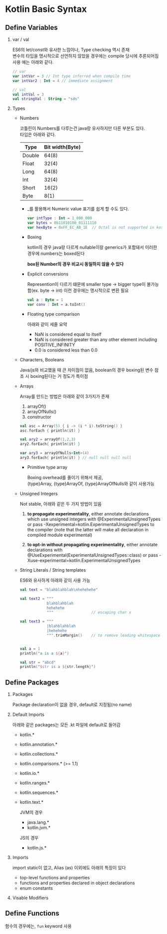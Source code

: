 #  Kotlin Basic Syntax

## Define Variables

1. var / val  

    ES6의 let/const와 유사한 느낌이나, Type checking 역시 존재  
    변수의 타입을 명시적으로 선언하지 않았을 경우에는 compile 당시에 추론되어짐  
    사용 예는 아래와 같다.  

    ~~~kotlin
    // var
    var intVar = 3 // Int type inferred when compile time
    var intVar2 : Int = 4 // immediate assignment

    // val
    val intVal = 3
    val stringVal : String = "sds"
    ~~~

2. Types

    - Numbers 

        코틀린이 Numbers를 다루는건 java랑 유사하지만 다른 부분도 있다.  
        타입은 아래와 같다.  

        Type | Bit width(Byte)
        ---- | ----
        Double	| 64(8)
        Float | 32(4)
        Long | 64(8)
        Int	| 32(4)
        Short | 16(2)
        Byte | 8(1)  

        - _를 활용해서 Numeric value 표기를 쉽게 할 수도 있다.

            ~~~kotlin
            var intType : Int = 1_000_000
            var bytes = 0b11010100_01111110
            var hexByte = 0xFF_EC_AB_1E  // Octal is not supported in kotlin
            ~~~
    
        - Boxing
            
            kotlin의 경우 java랑 다르게 nullable이랑 generics가 포함돼서 이러한 경우에 numbers는 boxed된다

            **box된 Number의 경우 비교시 동일하지 않을 수 있다**

        - Explicit conversions

            Represention이 다르기 떄문에 smaller type -> bigger type이 불가능함(ex. byte -> int) 이런 경우에는 명시적으로 변환 필요

            ~~~kotlin
            val a : Byte = 1
            var conv : Int = a.toInt()
            ~~~

        - Floating type comparison

            아래와 같이 세줄 요약

            - NaN is considered equal to itself
            - NaN is considered greater than any other element including POSITIVE_INFINITY
            - 0.0 is considered less than 0.0

    - Characters, Booleans 

        Java/js와 비교했을 때 큰 차이점이 없음, boolean의 경우 boxing된 변수 참조 시 boxing된다는 거 정도가 특이점

    - Arrays

        Array를 만드는 방법은 아래와 같이 3가지가 존재
        1. arrayOf()
        2. arrayOfNulls()
        3. constructor

        ~~~kotlin
        val asc = Array(5) { i -> (i * i).toString() }
        asc.forEach { println(it) }
        
        val ary2 = arrayOf(1,2,3)
        ary2.forEach{ println(it) }
        
        var ary3 = arrayOfNulls<Int>(4)
        ary3.forEach{ println(it) } // null null null null
        ~~~

        - Primitive type array

            Boxing overhead를 줄이기 위해서 제공,  
            {type}Array, {type}ArrayOf, {type}ArrayOfNulls와 같이 사용가능


    - Unsigned Integers

        Not stable, 아래와 같은 두 가지 방법이 있음

        1. **to propagate experimentality**, either annotate declarations which use unsigned integers with @ExperimentalUnsignedTypes or pass -Xexperimental=kotlin.ExperimentalUnsignedTypes to the compiler (note that the latter will make all declaration in compiled module experimental)

        2. **to opt-in without propagating experimentality**, either annotate declarations with @UseExperimental(ExperimentalUnsignedTypes::class) or pass -Xuse-experimental=kotlin.ExperimentalUnsignedTypes

    - String Literals / String templates

        ES6와 유사하게 아래와 같이 사용 가능

        ~~~kotlin
        val text = "blahblahblah\nhehehehe"

        val text2 = """
                    blahblahblah
                    hehehehe
                    """                 // escaping char x

        val text3 = """
                    |blahblahblah
                    |hehehehe
                    """.trimMargin()    // to remove leading whitespace 


        val a = 1
        println("a is a ${a}")

        val str = "abcd"
        println("$str is a ${str.length}")
        ~~~

## Define Packages

1. Packages

    Package declaration이 없을 경우, default로 지정됨(no name)

2. Default Imports

    아래와 같은 packages는 모든 .kt 파일에 default로 들어감
    - kotlin.*
    - kotlin.annotation.*
    - kotlin.collections.*
    - kotlin.comparisons.* (>= 1.1)
    - kotlin.io.*
    - kotlin.ranges.*
    - kotlin.sequences.*
    - kotlin.text.*

        JVM의 경우
        - java.lang.*
        - kotlin.jvm.*

        JS의 경우
        - kotlin.js.*

3. Imports

    import static이 없고, Alias (as) 이외에도 아래의 특징이 있다

    - top-level functions and properties
    - functions and properties declared in object declarations
    - enum constants

4. Visable Modifiers

## Define Functions
함수의 경우에는, `fun` keyword 사용
